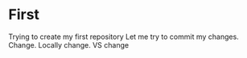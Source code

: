 # First

Trying to create my first repository
Let me try to commit my changes.
Change.
Locally change.
VS change

